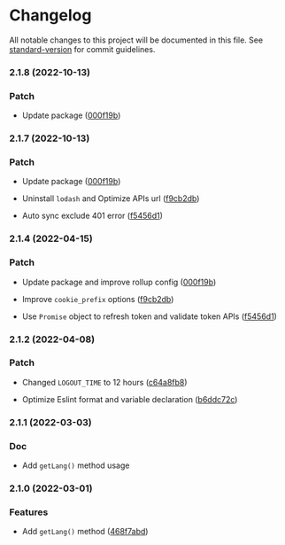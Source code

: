 # Changelog

All notable changes to this project will be documented in this file. See [standard-version](https://github.com/conventional-changelog/standard-version) for commit guidelines.

### 2.1.8 (2022-10-13)
### Patch

* Update package ([000f19b](https://github.com/nueip/cross-token-access/commit/b76750ebf4e3aca93917d393818898b0eeeb36ca))

### 2.1.7 (2022-10-13)
### Patch

* Update package ([000f19b](https://github.com/nueip/cross-token-access/commit/478e88009678f3c06ff9a4f3520eb4a7505cd010))

* Uninstall `lodash` and Optimize APIs url  ([f9cb2db](https://github.com/nueip/cross-token-access/commit/980180cdfa594f0c24d81b8aa17ae1f235b60730))

* Auto sync exclude 401 error  ([f5456d1](https://github.com/nueip/cross-token-access/commit/8e82247813660d972c06e1dc5dab35577f6e1d8c))

### 2.1.4 (2022-04-15)
### Patch

* Update package and improve rollup config  ([000f19b](https://github.com/nueip/cross-token-access/commit/000f19b135576bd664e4467c3aeb106983f7a9c4))

* Improve `cookie_prefix` options  ([f9cb2db](https://github.com/nueip/cross-token-access/commit/f9cb2db21f1e4966a2d214ff7bd3d2dca8433af7))

* Use `Promise` object to refresh token and validate token APIs  ([f5456d1](https://github.com/nueip/cross-token-access/commit/f5456d17f13f643debc7195bc8bc4214de13bb83))

### 2.1.2 (2022-04-08)
### Patch

* Changed `LOGOUT_TIME` to 12 hours ([c64a8fb8](https://github.com/nueip/cross-token-access/commit/c64a8fb8bbeefc6b9b6d67dc11dea223fd85a713))

* Optimize Eslint format and variable declaration ([b6ddc72c](https://github.com/nueip/cross-token-access/commit/b6ddc72c65a5400d63ca6da081cf87fcf5fff768))


### 2.1.1 (2022-03-03)
### Doc

* Add `getLang()` method usage

### 2.1.0 (2022-03-01)
### Features

* Add `getLang()` method ([468f7abd](https://github.com/nueip/cross-token-access/commit/468f7abdddb7ab818c5e23165ea22846bdc1299b))
